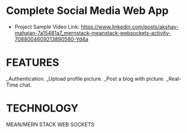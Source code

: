 # Complete Social Media Web App

* Project Sample Video Link:
  https://www.linkedin.com/posts/akshay-mahajan-7a15481a7_mernstack-meanstack-websockets-activity-7088004609213890560-Yd4a


# FEATURES
_Authentication. 
_Upload profile picture.
_Post a blog with picture.
_Real-Time chat.

# TECHNOLOGY
MEAN/MERN STACK
WEB SOCKETS
